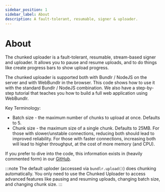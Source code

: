 ```yaml
---
sidebar_position: 1
sidebar_label: About
description: A fault-tolerant, resumable, signer & uploader.
---
```


# About

The chunked uploader is a fault-tolerant, resumable, stream-based signer and uploader. It allows you to pause and resume uploads, and to do things like create progress bars to show upload progress.

The chunked uploader is supported both with Bundlr / NodeJS on the server and with WebBundlr in the browser. This code shows how to use it with the standard Bundlr / NodeJS combination. We also have a step-by-step tutorial that teaches you how to build a full web application using WebBundlr.

Key Terminology:

-   Batch size - the maximum number of chunks to upload at once. Defaults to 5.
-   Chunk size - the maximum size of a single chunk. Defaults to 25MB. For those with slower/unstable connections, reducing both should lead to improved reliability. For those with faster connections, increasing both will lead to higher throughput, at the cost of more memory (and CPU).

If you prefer to dive into the code, this information exists in (heavily commented form) in our [GitHub](https://github.com/Bundlr-Network/bundlr-basics/blob/master/scripts/chunked-uploader.js).

:::note
The default uploder (accessed via `bundlr.upload()`) does chunking automatically. You only need to use the Chunked Uploader to access advanced features like pausing and resuming uploads, changing batch size, and changing chunk size.
:::
